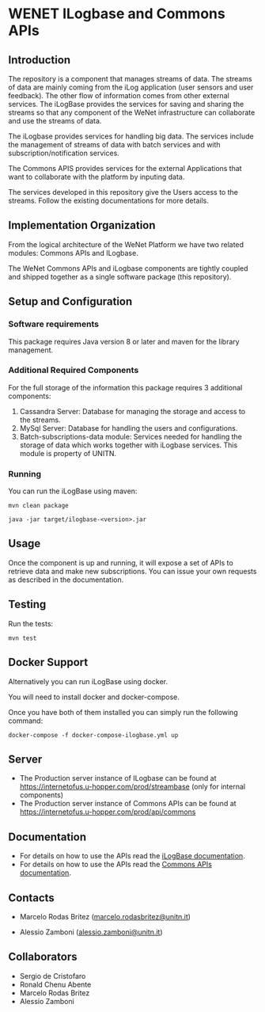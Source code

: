 # WENET ILogbase and Commons APIs

## Introduction

The repository is a component that manages streams of data. The streams of data are mainly coming from the iLog application (user sensors and user feedback). The other flow of information comes from other external services. The iLogBase provides the services for saving and sharing the streams so that any component of the WeNet infrastructure can collaborate and use the streams of data.

The iLogbase provides services for handling big data. The services include the management of streams of data with batch services and with subscription/notification services.

The Commons APIS provides services for the external Applications that want to collaborate with the platform by inputing data. 

The services developed in this repository give the Users access to the streams. Follow the existing documentations for more details.

## Implementation Organization

From the logical architecture of the WeNet Platform we have two related modules: Commons APIs and ILogbase. 

The WeNet Commons APIs and iLogbase components are tightly coupled and shipped together as a single software package (this repository). 

## Setup and Configuration

### Software requirements

This package requires Java version 8 or later and maven for the library management.

### Additional Required Components

For the full storage of the information this package requires 3 additional components:

1. Cassandra Server: Database for managing the storage and access to the streams.
2. MySql Server: Database for handling the users and configurations.
3. Batch-subscriptions-data module: Services needed for handling the storage of data which works together with iLogbase services. This module is property of UNITN.

### Running

You can run the iLogBase using maven:

```
mvn clean package

java -jar target/ilogbase-<version>.jar 
```

## Usage

Once the component is up and running, it will expose a set of APIs to retrieve data and make new subscriptions. You can issue your own requests as described in the documentation.

## Testing

Run the tests:

```
mvn test
```
## Docker Support 

Alternatively you can run iLogBase using docker.

You will need to install docker and docker-compose. 

Once you have both of them installed you can simply run the following command:

```
docker-compose -f docker-compose-ilogbase.yml up
```

## Server

* The Production server instance of ILogbase can be found at https://internetofus.u-hopper.com/prod/streambase (only for internal components)
* The Production server instance of Commons APIs can be found at https://internetofus.u-hopper.com/prod/api/commons

## Documentation

* For details on how to use the APIs read the [iLogBase documentation](http://swagger.u-hopper.com/?url=https://bitbucket.org/wenet/wenet-components-documentation/raw/master/sources/wenet-ilogbase-openapi.yaml#/).
* For details on how to use the APIs read the [Commons APIs documentation](http://swagger.u-hopper.com/?url=https://bitbucket.org/wenet/wenet-components-documentation/raw/master/sources/wenet-common_api-openapi.yaml#/).

## Contacts


- Marcelo Rodas Britez (marcelo.rodasbritez@unitn.it)

- Alessio Zamboni (alessio.zamboni@unitn.it)

## Collaborators 

* Sergio de Cristofaro
* Ronald Chenu Abente
* Marcelo Rodas Britez
* Alessio Zamboni
